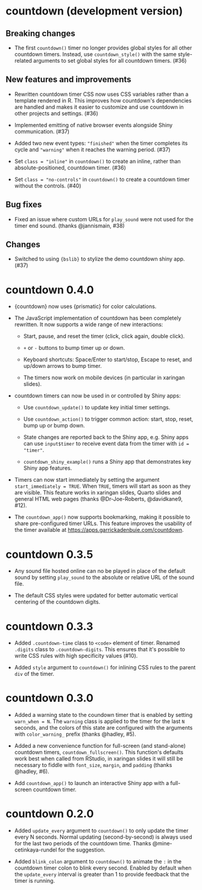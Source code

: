 # countdown (development version)

## Breaking changes

* The first `countdown()` timer no longer provides global styles for all other
  countdown timers. Instead, use `countdown_style()` with the same style-related
  arguments to set global styles for all countdown timers. (#36)

## New features and improvements

* Rewritten countdown timer CSS now uses CSS variables rather than a template
  rendered in R. This improves how countdown's dependencies are handled and
  makes it easier to customize and use countdown in other projects and
  settings. (#36)

* Implemented emitting of native browser events alongside Shiny communication. (#37)

* Added two new event types: `"finished"` when the timer completes its cycle
  and `"warning"` when it reaches the warning period. (#37)

* Set `class = "inline"` in `countdown()` to create an inline, rather than
  absolute-positioned, countdown timer. (#36)

* Set `class = "no-controls"` in `countdown()` to create a countdown timer
  without the controls. (#40)

## Bug fixes

* Fixed an issue where custom URLs for `play_sound` were not used for the timer
  end sound. (thanks @jannismain, #38)

## Changes

* Switched to using `{bslib}` to stylize the demo countdown shiny app. (#37)

# countdown 0.4.0

* {countdown} now uses {prismatic} for color calculations.

* The JavaScript implementation of countdown has been completely rewritten. It
  now supports a wide range of new interactions:

    * Start, pause, and reset the timer (click, click again, double click).

    * `+` or `-` buttons to bump timer up or down.

    * Keyboard shortcuts: Space/Enter to start/stop, Escape to reset, and up/down
      arrows to bump timer.

    * The timers now work on mobile devices (in particular in xaringan slides).

* countdown timers can now be used in or controlled by Shiny apps:

    * Use `countdown_update()` to update key initial timer settings.

    * Use `countdown_action()` to trigger common action: start, stop, reset,
      bump up or bump down.

    * State changes are reported back to the Shiny app, e.g. Shiny apps can
      use `input$timer` to receive event data from the timer with
      `id = "timer"`.

    * `countdown_shiny_example()` runs a Shiny app that demonstrates key
      Shiny app features.

* Timers can now start immediately by setting the argument
  `start_immediately = TRUE`. When `TRUE`, timers will start as soon as they
  are visible. This feature works in xaringan slides, Quarto slides and general
  HTML web pages (thanks @Dr-Joe-Roberts, @davidkane9, #12).

* The `countdown_app()` now supports bookmarking, making it possible to share
  pre-configured timer URLs. This feature improves the usability of the
  timer available at <https://apps.garrickadenbuie.com/countdown>.


# countdown 0.3.5

* Any sound file hosted online can no be played in place of the default sound
  by setting `play_sound` to the absolute or relative URL of the sound file.

* The default CSS styles were updated for better automatic vertical centering
  of the countdown digits.

# countdown 0.3.3

* Added `.countdown-time` class to `<code>` element of timer. Renamed `.digits`
  class to `.countdown-digits`. This ensures that it's possible to write CSS
  rules with high specificity values (#10).

* Added `style` argument to `countdown()` for inlining CSS rules to the parent
  `div` of the timer.

# countdown 0.3.0

* Added a warning state to the coundown timer that is enabled by setting
  `warn_when = N`. The `warning` class is applied to the timer for the last `N`
  seconds, and the colors of this state are configured with the arguments with
  `color_warning_` prefix (thanks @hadley, #5).

* Added a new convenience function for full-screen (and stand-alone) countdown
  timers, `countdown_fullscreen()`. This function's defaults work best when
  called from RStudio, in xaringan slides it will still be necessary to fiddle
  with `font_size`, `margin`, and `padding` (thanks @hadley, #6).

* Add `countdown_app()` to launch an interactive Shiny app with a full-screen
  countdown timer.

# countdown 0.2.0

* Added `update_every` argument to `countdown()` to only update the timer every
  N seconds. Normal updating (second-by-second) is always used for the last
  two periods of the countdown time. Thanks @mine-cetinkaya-rundel for the
  suggestion.

* Added `blink_colon` argument to `countdown()` to animate the `:` in the
  countdown timer colon to blink every second. Enabled by default when the
  `update_every` interval is greater than 1 to provide feedback that the timer
  is running.
